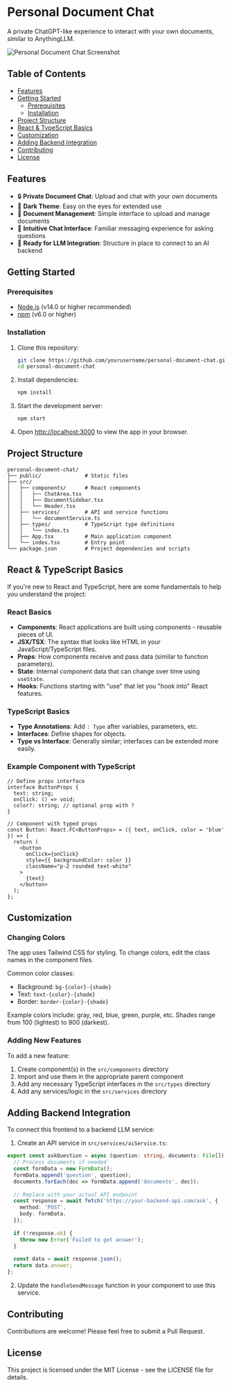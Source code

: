 # Personal Document Chat

A private ChatGPT-like experience to interact with your own documents, similar to AnythingLLM.

![Personal Document Chat Screenshot](https://api.placeholder.com/800/450)

## Table of Contents

- [Features](#features)
- [Getting Started](#getting-started)
  - [Prerequisites](#prerequisites)
  - [Installation](#installation)
- [Project Structure](#project-structure)
- [React & TypeScript Basics](#react--typescript-basics)
- [Customization](#customization)
- [Adding Backend Integration](#adding-backend-integration)
- [Contributing](#contributing)
- [License](#license)

## Features

- 🔒 **Private Document Chat**: Upload and chat with your own documents
- 🌙 **Dark Theme**: Easy on the eyes for extended use
- 📁 **Document Management**: Simple interface to upload and manage documents
- 💬 **Intuitive Chat Interface**: Familiar messaging experience for asking questions
- 🔄 **Ready for LLM Integration**: Structure in place to connect to an AI backend

## Getting Started

### Prerequisites

- [Node.js](https://nodejs.org/) (v14.0 or higher recommended)
- [npm](https://www.npmjs.com/) (v6.0 or higher)

### Installation

1. Clone this repository:
   ```bash
   git clone https://github.com/yourusername/personal-document-chat.git
   cd personal-document-chat
   ```

2. Install dependencies:
   ```bash
   npm install
   ```

3. Start the development server:
   ```bash
   npm start
   ```

4. Open [http://localhost:3000](http://localhost:3000) to view the app in your browser.

## Project Structure

```
personal-document-chat/
├── public/              # Static files
├── src/
│   ├── components/      # React components
│   │   ├── ChatArea.tsx
│   │   ├── DocumentSidebar.tsx
│   │   └── Header.tsx
│   ├── services/        # API and service functions
│   │   └── documentService.ts
│   ├── types/           # TypeScript type definitions
│   │   └── index.ts
│   ├── App.tsx          # Main application component
│   └── index.tsx        # Entry point
└── package.json         # Project dependencies and scripts
```

## React & TypeScript Basics

If you're new to React and TypeScript, here are some fundamentals to help you understand the project:

### React Basics

- **Components**: React applications are built using components - reusable pieces of UI.
- **JSX/TSX**: The syntax that looks like HTML in your JavaScript/TypeScript files.
- **Props**: How components receive and pass data (similar to function parameters).
- **State**: Internal component data that can change over time using `useState`.
- **Hooks**: Functions starting with "use" that let you "hook into" React features.

### TypeScript Basics

- **Type Annotations**: Add `: Type` after variables, parameters, etc.
- **Interfaces**: Define shapes for objects.
- **Type vs Interface**: Generally similar; interfaces can be extended more easily.

### Example Component with TypeScript

```tsx
// Define props interface
interface ButtonProps {
  text: string;
  onClick: () => void;
  color?: string; // optional prop with ?
}

// Component with typed props
const Button: React.FC<ButtonProps> = ({ text, onClick, color = 'blue' }) => {
  return (
    <button 
      onClick={onClick}
      style={{ backgroundColor: color }}
      className="p-2 rounded text-white"
    >
      {text}
    </button>
  );
};
```

## Customization

### Changing Colors

The app uses Tailwind CSS for styling. To change colors, edit the class names in the component files.

Common color classes:
- Background: `bg-{color}-{shade}`
- Text: `text-{color}-{shade}`
- Border: `border-{color}-{shade}`

Example colors include: gray, red, blue, green, purple, etc.
Shades range from 100 (lightest) to 900 (darkest).

### Adding New Features

To add a new feature:

1. Create component(s) in the `src/components` directory
2. Import and use them in the appropriate parent component
3. Add any necessary TypeScript interfaces in the `src/types` directory
4. Add any services/logic in the `src/services` directory

## Adding Backend Integration

To connect this frontend to a backend LLM service:

1. Create an API service in `src/services/aiService.ts`:

```typescript
export const askQuestion = async (question: string, documents: File[]): Promise<string> => {
  // Process documents if needed
  const formData = new FormData();
  formData.append('question', question);
  documents.forEach(doc => formData.append('documents', doc));
  
  // Replace with your actual API endpoint
  const response = await fetch('https://your-backend-api.com/ask', {
    method: 'POST',
    body: formData,
  });
  
  if (!response.ok) {
    throw new Error('Failed to get answer');
  }
  
  const data = await response.json();
  return data.answer;
};
```

2. Update the `handleSendMessage` function in your component to use this service.

## Contributing

Contributions are welcome! Please feel free to submit a Pull Request.

## License

This project is licensed under the MIT License - see the LICENSE file for details.
